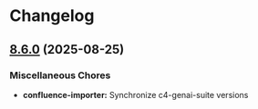 # Changelog

## [8.6.0](https://github.com/codecentric/c4-genai-suite/compare/confluence-importer-v8.5.1...confluence-importer-v8.6.0) (2025-08-25)


### Miscellaneous Chores

* **confluence-importer:** Synchronize c4-genai-suite versions
